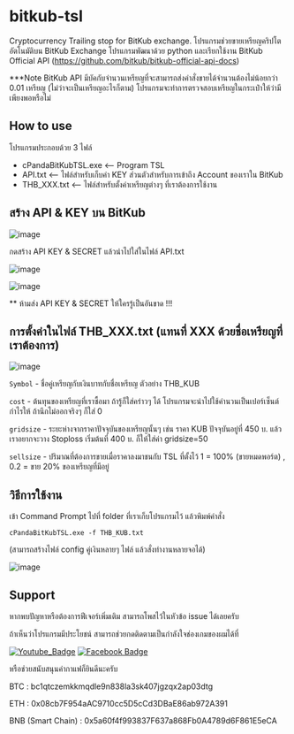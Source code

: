 # bitkub-tsl
Cryptocurrency Trailing stop for BitKub exchange.
โปรแกรมช่วยขายเหรียญคริปโตอัตโนมัติบน BitKub Exchange โปรแกรมพัฒนาด้วย python และเรียกใช้งาน BitKub Official API (https://github.com/bitkub/bitkub-official-api-docs)

***Note BitKub API มีบัคกับจำนวนเหรียญที่จะสามารถส่งคำสั่งขายได้จำนวนต้องไม่น้อยกว่า 0.01 เหรียญ (ไม่ว่าจะเป็นเหรียญอะไรก็ตาม) โปรแกรมจะทำการตรวจสอบเหรียญในกระเป๋าให้ว่ามีเพียงพอหรือไม่

## How to use
โปรแกรมประกอบด้วย 3 ไฟล์
- cPandaBitKubTSL.exe  <-- Program TSL
- API.txt <-- ไฟล์สำหรับเก็บค่า KEY ส่วนตัวสำหรับการเข้าถึง Account ของเราใน BitKub
- THB_XXX.txt <-- ไฟล์สำหรับตั้งค่าเหรียญต่างๆ ที่เราต้องการใช้งาน

## สร้าง API & KEY บน BitKub

![image](https://user-images.githubusercontent.com/56244402/147461471-7f83da7a-84f6-42fb-bcb2-205f6e59edb2.png)

กดสร้าง API KEY & SECRET แล้วนำไปใส่ในไฟล์ API.txt

![image](https://user-images.githubusercontent.com/56244402/147462137-06d94cdb-046d-4312-bdbf-11fe4b3215e6.png)

![image](https://user-images.githubusercontent.com/56244402/147461646-150a486e-ad72-4a27-8945-9a5fb97bc2da.png)

** ห้ามส่ง API KEY & SECRET ให้ใครรู้เป็นอันขาด !!! 

## การตั้งค่าในไฟล์ THB_XXX.txt (แทนที่ XXX ด้วยชื่อเหรียญที่เราต้องการ)

![image](https://user-images.githubusercontent.com/56244402/147461883-e7a932f1-98c1-47a5-8a04-7a5e7ac75801.png)

`Symbol` - ชื่อคู่เหรียญกับเงินบาทกับชื่อเหรียญ ตัวอย่าง THB_KUB

`cost`   - ต้นทุนของเหรียญที่เราซื้อมา ถ้ารู้ก็ใส่คร่าวๆ ได้ โปรแกรมจะนำไปใช้คำนวนเป็นเปอร์เซ็นต์กำไรให้ ถ้านึกไม่ออกจริงๆ ก็ใส่ 0  

`gridsize` - ระยะห่างจากราคาปัจจุบันของเหรียญนั้นๆ เช่น ราคา KUB ปัจจุบันอยู่ที่ 450 บ. แล้วเราอยากจะวาง Stoploss เริ่มต้นที่ 400 บ. ก็ให้ใส่ค่า gridsize=50 

`sellsize` - ปริมาณที่ต้องการขายเมื่อราคาลงมาชนกับ TSL ที่ตั้งไว้  1 = 100% (ขายหมดพอร์ต) ,  0.2 = ขาย 20% ของเหรียญที่มีอยู่

## วิธีการใช้งาน

เข้า Command Prompt ไปที่ folder ที่เราเก็บโปรแกรมไว้ แล้วพิมพ์คำสั่ง

`cPandaBitKubTSL.exe -f THB_KUB.txt`

(สามารถสร้างไฟล์ config คู่เงินหลายๆ ไฟล์ แล้วสั่งทำงานหลายจอได้)

![image](https://user-images.githubusercontent.com/56244402/147463383-edf70ab1-23ac-4bb6-9f64-6f047b32e866.png)

## Support
หากพบปัญหาหรือต้องการฟีเจอร์เพิ่มเติม สามารถโพสไว้ในหัวข้อ issue ได้เลยครับ 

ถ้าเห็นว่าโปรแกรมมีประโยชน์ สามารถช่วยกดติดตามเป็นกำลังใจช่องเกมของผมได้ที่ 

[![Youtube_Badge](https://img.shields.io/badge/Youtube-CrazypandaGaming-red)](https://www.youtube.com/channel/UC9PgjH7Bc0_P4tbc8c6K25Q)
[![Facebook Badge](https://img.shields.io/badge/Facebook-CrazypandaGaming-blue)](https://fb.com/crazypandagaming)

หรือช่วยสนับสนุนค่ากาแฟก็ยินดีนะครับ 

BTC : bc1qtczemkkmqdle9n838la3sk407jgzqx2ap03dtg

ETH : 0x08cb7F954aAC9710cc5D5cCd3DBaE86ab972A391

BNB (Smart Chain) : 0x5a60f4f993837F637a868Fb0A4789d6F861E5eCA
